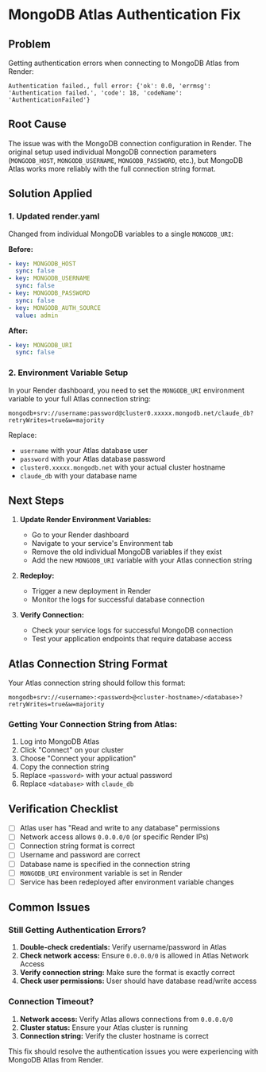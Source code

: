 # MongoDB Atlas Authentication Fix

## Problem

Getting authentication errors when connecting to MongoDB Atlas from Render:

```
Authentication failed., full error: {'ok': 0.0, 'errmsg': 'Authentication failed.', 'code': 18, 'codeName': 'AuthenticationFailed'}
```

## Root Cause

The issue was with the MongoDB connection configuration in Render. The original setup used individual MongoDB connection parameters (`MONGODB_HOST`, `MONGODB_USERNAME`, `MONGODB_PASSWORD`, etc.), but MongoDB Atlas works more reliably with the full connection string format.

## Solution Applied

### 1. Updated render.yaml

Changed from individual MongoDB variables to a single `MONGODB_URI`:

**Before:**

```yaml
- key: MONGODB_HOST
  sync: false
- key: MONGODB_USERNAME
  sync: false
- key: MONGODB_PASSWORD
  sync: false
- key: MONGODB_AUTH_SOURCE
  value: admin
```

**After:**

```yaml
- key: MONGODB_URI
  sync: false
```

### 2. Environment Variable Setup

In your Render dashboard, you need to set the `MONGODB_URI` environment variable to your full Atlas connection string:

```
mongodb+srv://username:password@cluster0.xxxxx.mongodb.net/claude_db?retryWrites=true&w=majority
```

Replace:

- `username` with your Atlas database user
- `password` with your Atlas database password
- `cluster0.xxxxx.mongodb.net` with your actual cluster hostname
- `claude_db` with your database name

## Next Steps

1. **Update Render Environment Variables:**

   - Go to your Render dashboard
   - Navigate to your service's Environment tab
   - Remove the old individual MongoDB variables if they exist
   - Add the new `MONGODB_URI` variable with your Atlas connection string

2. **Redeploy:**

   - Trigger a new deployment in Render
   - Monitor the logs for successful database connection

3. **Verify Connection:**
   - Check your service logs for successful MongoDB connection
   - Test your application endpoints that require database access

## Atlas Connection String Format

Your Atlas connection string should follow this format:

```
mongodb+srv://<username>:<password>@<cluster-hostname>/<database>?retryWrites=true&w=majority
```

### Getting Your Connection String from Atlas:

1. Log into MongoDB Atlas
2. Click "Connect" on your cluster
3. Choose "Connect your application"
4. Copy the connection string
5. Replace `<password>` with your actual password
6. Replace `<database>` with `claude_db`

## Verification Checklist

- [ ] Atlas user has "Read and write to any database" permissions
- [ ] Network access allows `0.0.0.0/0` (or specific Render IPs)
- [ ] Connection string format is correct
- [ ] Username and password are correct
- [ ] Database name is specified in the connection string
- [ ] `MONGODB_URI` environment variable is set in Render
- [ ] Service has been redeployed after environment variable changes

## Common Issues

### Still Getting Authentication Errors?

1. **Double-check credentials:** Verify username/password in Atlas
2. **Check network access:** Ensure `0.0.0.0/0` is allowed in Atlas Network Access
3. **Verify connection string:** Make sure the format is exactly correct
4. **Check user permissions:** User should have database read/write access

### Connection Timeout?

1. **Network access:** Verify Atlas allows connections from `0.0.0.0/0`
2. **Cluster status:** Ensure your Atlas cluster is running
3. **Connection string:** Verify the cluster hostname is correct

This fix should resolve the authentication issues you were experiencing with MongoDB Atlas from Render.

